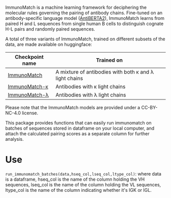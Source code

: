 ImmunoMatch is a machine learning framework for deciphering the molecular rules governing the pairing of antibody chains. Fine-tuned on an antibody-specific language model ([AntiBERTA2](https://www.google.com/url?sa=t&source=web&rct=j&opi=89978449&url=https://www.biorxiv.org/content/10.1101/2023.12.12.569610v1)), ImmunoMatch learns from paired H and L sequences from single human B cells to distinguish cognate H-L pairs and randomly paired sequences. 

A total of three variants of ImmunoMatch, trained on different subsets of the data, are made available on huggingface:

| Checkpoint name | Trained on |
| --------------- | ---------- |
| [ImmunoMatch](https://huggingface.co/fraternalilab/immunomatch) | A mixture of antibodies with both κ and λ light chains |
| [ImmunoMatch-κ](https://huggingface.co/fraternalilab/immunomatch-kappa) | Antibodies with κ light chains |
| [ImmunoMatch-λ](https://huggingface.co/fraternalilab/immunomatch-lambda) | Antibodies with λ light chains |

Please note that the ImmunoMatch models are provided under a CC-BY-NC-4.0 license.

This package provides functions that can easily run immunomatch on batches of sequences stored in dataframe on your local computer, and attach the calculated pairing scores as a separate column for further analysis.
# Use
`run_immunomatch_batches(data,hseq_col,lseq_col,ltype_col)`: where data is a dataframe, hseq_col is the name of the column holding the VH sequences, lseq_col is the name of the column holding the VL sequences, ltype_col is the name of the column indicating whether it's IGK or IGL.